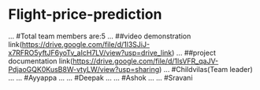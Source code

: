 # Flight-price-prediction
...
#Total team members are:5
...
##video demonstration link(https://drive.google.com/file/d/1l3SJiJ-x7RFRO5yftJF6yoTv_aIcH7LV/view?usp=drive_link)
...
##project documentation link(https://drive.google.com/file/d/1lsVFR_qaJV-PdjaoGQK0KusB8W-vtyLW/view?usp=sharing)
...
#Childvilas(Team leader)
...
...
#Ayyappa
...
...
#Deepak
...
...
#Ashok
...
...
#Sravani
